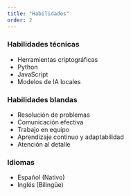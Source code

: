 ```yaml
---
title: "Habilidades"
order: 2
---
```


### Habilidades técnicas
- Herramientas criptográficas
- Python
- JavaScript
- Modelos de IA locales

### Habilidades blandas
- Resolución de problemas
- Comunicación efectiva
- Trabajo en equipo
- Aprendizaje continuo y adaptabilidad
- Atención al detalle

### Idiomas
- Español (Nativo)
- Inglés (Bilingüe)

